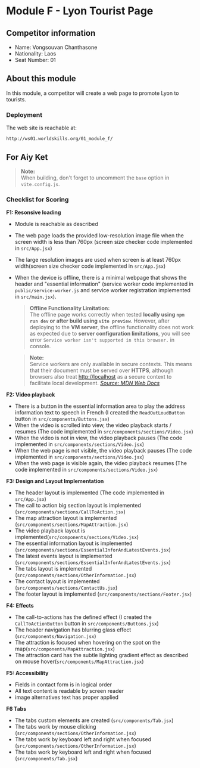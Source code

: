 # Module F - Lyon Tourist Page

## Competitor information

- Name: Vongsouvan Chanthasone
- Nationality: Laos
- Seat Number: 01

## About this module

In this module, a competitor will create a web page to promote Lyon to tourists.

### Deployment

The web site is reachable at:

```base
http://ws01.worldskills.org/01_module_f/
```

## For Aiy Ket

> **Note:**  
> When building, don't forget to uncomment the `base` option in `vite.config.js`.

### Checklist for Scoring

**F1: Resonsive loading**

- Module is reachable as described
- The web page loads the provided low-resolution image file when the screen width is less than 760px (screen size checker code implemented in `src/App.jsx`)
- The large resolution images are used when screen is at least 760px width(screen size checker code implemented in `src/App.jsx`)
- When the device is offline, there is a minimal webpage that shows the header and "essential information" (service worker code implemented in `public/service-worker.js` and service worker registration implemented in `src/main.jsx`).

  > **Offline Functionality Limitation:**  
  > The offline page works correctly when tested **locally using `npm run dev` or after build using `vite preview`**. However, after deploying to the **VM server**, the offline functionality does not work as expected due to **server configuration limitations**, you will see error `Service worker isn't supported in this browser.` in console.

  > **Note:**  
  > Service workers are only available in secure contexts. This means that their document must be served over **HTTPS**, although browsers also treat [http://localhost](http://localhost) as a secure context to facilitate local development. _[Source: MDN Web Docs](https://developer.mozilla.org/en-US/docs/Web/API/Service_Worker_API#service_worker_concepts_and_usage)_

**F2: Video playback**

- There is a button in the essential information area to play the address information text to speech in French (I created the `ReadOutLoudButton` button in `src/components/Buttons.jsx`)
- When the video is scrolled into view, the video playback starts / resumes (The code implemented in `src/components/sections/Video.jsx`)
- When the video is not in view, the video playback pauses (The code implemented in `src/components/sections/Video.jsx`)
- When the web page is not visible, the video playback pauses (The code implemented in `src/components/sections/Video.jsx`)
- When the web page is visible again, the video playback resumes (The code implemented in `src/components/sections/Video.jsx`)

**F3: Design and Layout Implementation**

- The header layout is implemented (The code implemented in `src/App.jsx`)
- The call to action big section layout is implemented (`src/components/sections/CallToAction.jsx`)
- The map attraction layout is implemented (`src/components/sections/MapAttraction.jsx`)
- The video playback layout is implemented(`src/components/sections/Video.jsx`)
- The essential information layout is implemented (`src/components/sections/EssentialInforAndLatestEvents.jsx`)
- The latest events layout is implemented (`src/components/sections/EssentialInforAndLatestEvents.jsx`)
- The tabs layout is implemented (`src/components/sections/OtherInformation.jsx`)
- The contact layout is implemented (`src/components/sections/ContactUs.jsx`)
- The footer layout is implemented (`src/components/sections/Footer.jsx`)

**F4: Effects**

- The call-to-actions has the defined effect (I created the `CallToActionButton` button in `src/components/Buttons.jsx`)
- The header navigation has blurring glass effect (`src/components/Navigation.jsx`)
- The attraction is focused when hovering on the spot on the map(`src/components/MapAttraction.jsx`)
- The attraction card has the subtle lighting gradient effect as described on mouse hover(`src/components/MapAttraction.jsx`)

**F5: Accessibility**

- Fields in contact form is in logical order
- All text content is readable by screen reader
- image alternatives text has proper applied

**F6 Tabs**

- The tabs custom elements are created (`src/components/Tab.jsx`)
- The tabs work by mouse clicking (`src/components/sections/OtherInformation.jsx`)
- The tabs work by keyboard left and right when focused (`src/components/sections/OtherInformation.jsx`)
- The tabs work by keyboard left and right when focused (`src/components/Tab.jsx`)
